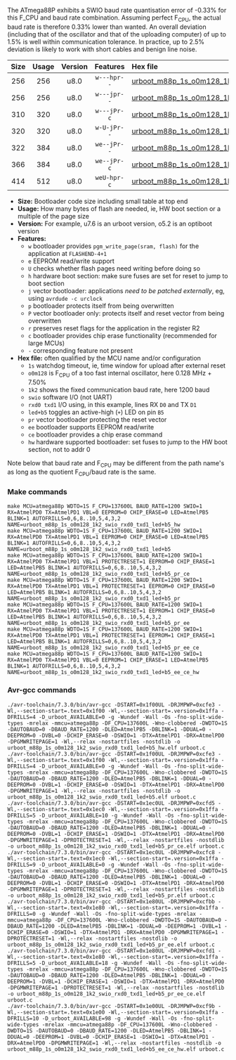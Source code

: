 The ATmega88P exhibits a SWIO baud rate quantisation error of -0.33% for this F_CPU and baud rate combination. Assuming perfect F<sub>CPU</sub>, the actual baud rate is therefore 0.33% lower than wanted. An overall deviation (including that of the oscillator and that of the uploading computer) of up to 1.5% is well within communication tolerance. In practice, up to 2.5% deviation is likely to work with short cables and benign line noise.

|Size|Usage|Version|Features|Hex file|
|:-:|:-:|:-:|:-:|:--|
|256|256|u8.0|`w---hpr--`|[urboot_m88p_1s_o0m128_1k2_swio_rxd0_txd1_led+b5_hw.hex](https://raw.githubusercontent.com/stefanrueger/urboot.hex/main/mcus/atmega88p/watchdog_1_s/internal_oscillator_o%2B7.50%25/%2B0m128000_hz/%2B%2B%2B1k2_baud/uart0_rxd0_txd1/led%2Bb5/urboot_m88p_1s_o0m128_1k2_swio_rxd0_txd1_led%2Bb5_hw.hex)|
|256|256|u8.0|`w---jpr--`|[urboot_m88p_1s_o0m128_1k2_swio_rxd0_txd1_led+b5.hex](https://raw.githubusercontent.com/stefanrueger/urboot.hex/main/mcus/atmega88p/watchdog_1_s/internal_oscillator_o%2B7.50%25/%2B0m128000_hz/%2B%2B%2B1k2_baud/uart0_rxd0_txd1/led%2Bb5/urboot_m88p_1s_o0m128_1k2_swio_rxd0_txd1_led%2Bb5.hex)|
|310|320|u8.0|`w---jPr-c`|[urboot_m88p_1s_o0m128_1k2_swio_rxd0_txd1_led+b5_pr_ce.hex](https://raw.githubusercontent.com/stefanrueger/urboot.hex/main/mcus/atmega88p/watchdog_1_s/internal_oscillator_o%2B7.50%25/%2B0m128000_hz/%2B%2B%2B1k2_baud/uart0_rxd0_txd1/led%2Bb5/urboot_m88p_1s_o0m128_1k2_swio_rxd0_txd1_led%2Bb5_pr_ce.hex)|
|320|320|u8.0|`w-U-jPr--`|[urboot_m88p_1s_o0m128_1k2_swio_rxd0_txd1_led+b5_pr.hex](https://raw.githubusercontent.com/stefanrueger/urboot.hex/main/mcus/atmega88p/watchdog_1_s/internal_oscillator_o%2B7.50%25/%2B0m128000_hz/%2B%2B%2B1k2_baud/uart0_rxd0_txd1/led%2Bb5/urboot_m88p_1s_o0m128_1k2_swio_rxd0_txd1_led%2Bb5_pr.hex)|
|322|384|u8.0|`we--jPr--`|[urboot_m88p_1s_o0m128_1k2_swio_rxd0_txd1_led+b5_pr_ee.hex](https://raw.githubusercontent.com/stefanrueger/urboot.hex/main/mcus/atmega88p/watchdog_1_s/internal_oscillator_o%2B7.50%25/%2B0m128000_hz/%2B%2B%2B1k2_baud/uart0_rxd0_txd1/led%2Bb5/urboot_m88p_1s_o0m128_1k2_swio_rxd0_txd1_led%2Bb5_pr_ee.hex)|
|366|384|u8.0|`we--jPr-c`|[urboot_m88p_1s_o0m128_1k2_swio_rxd0_txd1_led+b5_pr_ee_ce.hex](https://raw.githubusercontent.com/stefanrueger/urboot.hex/main/mcus/atmega88p/watchdog_1_s/internal_oscillator_o%2B7.50%25/%2B0m128000_hz/%2B%2B%2B1k2_baud/uart0_rxd0_txd1/led%2Bb5/urboot_m88p_1s_o0m128_1k2_swio_rxd0_txd1_led%2Bb5_pr_ee_ce.hex)|
|414|512|u8.0|`weU-hpr-c`|[urboot_m88p_1s_o0m128_1k2_swio_rxd0_txd1_led+b5_ee_ce_hw.hex](https://raw.githubusercontent.com/stefanrueger/urboot.hex/main/mcus/atmega88p/watchdog_1_s/internal_oscillator_o%2B7.50%25/%2B0m128000_hz/%2B%2B%2B1k2_baud/uart0_rxd0_txd1/led%2Bb5/urboot_m88p_1s_o0m128_1k2_swio_rxd0_txd1_led%2Bb5_ee_ce_hw.hex)|

- **Size:** Bootloader code size including small table at top end
- **Usage:** How many bytes of flash are needed, ie, HW boot section or a multiple of the page size
- **Version:** For example, u7.6 is an urboot version, o5.2 is an optiboot version
- **Features:**
  + `w` bootloader provides `pgm_write_page(sram, flash)` for the application at `FLASHEND-4+1`
  + `e` EEPROM read/write support
  + `U` checks whether flash pages need writing before doing so
  + `h` hardware boot section: make sure fuses are set for reset to jump to boot section
  + `j` vector bootloader: applications *need to be patched externally*, eg, using `avrdude -c urclock`
  + `p` bootloader protects itself from being overwritten
  + `P` vector bootloader only: protects itself and reset vector from being overwritten
  + `r` preserves reset flags for the application in the register R2
  + `c` bootloader provides chip erase functionality (recommended for large MCUs)
  + `-` corresponding feature not present
- **Hex file:** often qualified by the MCU name and/or configuration
  + `1s` watchdog timeout, ie, time window for upload after external reset
  + `o0m128` is F<sub>CPU</sub> of a too fast internal oscillator, here 0.128 MHz + 7.50%
  + `1k2` shows the fixed communication baud rate, here 1200 baud
  + `swio` software I/O (not UART)
  + `rxd0 txd1` I/O using, in this example, lines RX `D0` and TX `D1`
  + `led+b5` toggles an active-high (`+`) LED on pin `B5`
  + `pr` vector bootloader protecting the reset vector
  + `ee` bootloader supports EEPROM read/write
  + `ce` bootloader provides a chip erase command
  + `hw` hardware supported bootloader: set fuses to jump to the HW boot section, not to addr 0


Note below that baud rate and F<sub>CPU</sub> may be different from the path name's as long as the quotient F<sub>CPU</sub>/baud rate is the same.

### Make commands
```
make MCU=atmega88p WDTO=1S F_CPU=137600L BAUD_RATE=1200 SWIO=1 RX=AtmelPD0 TX=AtmelPD1 VBL=0 EEPROM=0 CHIP_ERASE=0 LED=AtmelPB5 BLINK=1 AUTOFRILLS=0,6,8..10,5,4,3,2 NAME=urboot_m88p_1s_o0m128_1k2_swio_rxd0_txd1_led+b5_hw
make MCU=atmega88p WDTO=1S F_CPU=137600L BAUD_RATE=1200 SWIO=1 RX=AtmelPD0 TX=AtmelPD1 VBL=1 EEPROM=0 CHIP_ERASE=0 LED=AtmelPB5 BLINK=1 AUTOFRILLS=0,6,8..10,5,4,3,2 NAME=urboot_m88p_1s_o0m128_1k2_swio_rxd0_txd1_led+b5
make MCU=atmega88p WDTO=1S F_CPU=137600L BAUD_RATE=1200 SWIO=1 RX=AtmelPD0 TX=AtmelPD1 VBL=1 PROTECTRESET=1 EEPROM=0 CHIP_ERASE=1 LED=AtmelPB5 BLINK=1 AUTOFRILLS=0,6,8..10,5,4,3,2 NAME=urboot_m88p_1s_o0m128_1k2_swio_rxd0_txd1_led+b5_pr_ce
make MCU=atmega88p WDTO=1S F_CPU=137600L BAUD_RATE=1200 SWIO=1 RX=AtmelPD0 TX=AtmelPD1 VBL=1 PROTECTRESET=1 EEPROM=0 CHIP_ERASE=0 LED=AtmelPB5 BLINK=1 AUTOFRILLS=0,6,8..10,5,4,3,2 NAME=urboot_m88p_1s_o0m128_1k2_swio_rxd0_txd1_led+b5_pr
make MCU=atmega88p WDTO=1S F_CPU=137600L BAUD_RATE=1200 SWIO=1 RX=AtmelPD0 TX=AtmelPD1 VBL=1 PROTECTRESET=1 EEPROM=1 CHIP_ERASE=0 LED=AtmelPB5 BLINK=1 AUTOFRILLS=0,6,8..10,5,4,3,2 NAME=urboot_m88p_1s_o0m128_1k2_swio_rxd0_txd1_led+b5_pr_ee
make MCU=atmega88p WDTO=1S F_CPU=137600L BAUD_RATE=1200 SWIO=1 RX=AtmelPD0 TX=AtmelPD1 VBL=1 PROTECTRESET=1 EEPROM=1 CHIP_ERASE=1 LED=AtmelPB5 BLINK=1 AUTOFRILLS=0,6,8..10,5,4,3,2 NAME=urboot_m88p_1s_o0m128_1k2_swio_rxd0_txd1_led+b5_pr_ee_ce
make MCU=atmega88p WDTO=1S F_CPU=137600L BAUD_RATE=1200 SWIO=1 RX=AtmelPD0 TX=AtmelPD1 VBL=0 EEPROM=1 CHIP_ERASE=1 LED=AtmelPB5 BLINK=1 AUTOFRILLS=0,6,8..10,5,4,3,2 NAME=urboot_m88p_1s_o0m128_1k2_swio_rxd0_txd1_led+b5_ee_ce_hw
```

### Avr-gcc commands
```
./avr-toolchain/7.3.0/bin/avr-gcc -DSTART=0x1f00UL -DRJMPWP=0xcfe3 -Wl,--section-start=.text=0x1f00 -Wl,--section-start=.version=0x1ffa -DFRILLS=4 -D_urboot_AVAILABLE=0 -g -Wundef -Wall -Os -fno-split-wide-types -mrelax -mmcu=atmega88p -DF_CPU=137600L -Wno-clobbered -DWDTO=1S -DAUTOBAUD=0 -DBAUD_RATE=1200 -DLED=AtmelPB5 -DBLINK=1 -DDUAL=0 -DEEPROM=0 -DVBL=0 -DCHIP_ERASE=0 -DSWIO=1 -DTX=AtmelPD1 -DRX=AtmelPD0 -DPGMWRITEPAGE=1 -Wl,--relax -nostartfiles -nostdlib -o urboot_m88p_1s_o0m128_1k2_swio_rxd0_txd1_led+b5_hw.elf urboot.c
./avr-toolchain/7.3.0/bin/avr-gcc -DSTART=0x1f00UL -DRJMPWP=0xcfe3 -Wl,--section-start=.text=0x1f00 -Wl,--section-start=.version=0x1ffa -DFRILLS=4 -D_urboot_AVAILABLE=0 -g -Wundef -Wall -Os -fno-split-wide-types -mrelax -mmcu=atmega88p -DF_CPU=137600L -Wno-clobbered -DWDTO=1S -DAUTOBAUD=0 -DBAUD_RATE=1200 -DLED=AtmelPB5 -DBLINK=1 -DDUAL=0 -DEEPROM=0 -DVBL=1 -DCHIP_ERASE=0 -DSWIO=1 -DTX=AtmelPD1 -DRX=AtmelPD0 -DPGMWRITEPAGE=1 -Wl,--relax -nostartfiles -nostdlib -o urboot_m88p_1s_o0m128_1k2_swio_rxd0_txd1_led+b5.elf urboot.c
./avr-toolchain/7.3.0/bin/avr-gcc -DSTART=0x1ec0UL -DRJMPWP=0xcfd5 -Wl,--section-start=.text=0x1ec0 -Wl,--section-start=.version=0x1ffa -DFRILLS=5 -D_urboot_AVAILABLE=10 -g -Wundef -Wall -Os -fno-split-wide-types -mrelax -mmcu=atmega88p -DF_CPU=137600L -Wno-clobbered -DWDTO=1S -DAUTOBAUD=0 -DBAUD_RATE=1200 -DLED=AtmelPB5 -DBLINK=1 -DDUAL=0 -DEEPROM=0 -DVBL=1 -DCHIP_ERASE=1 -DSWIO=1 -DTX=AtmelPD1 -DRX=AtmelPD0 -DPGMWRITEPAGE=1 -DPROTECTRESET=1 -Wl,--relax -nostartfiles -nostdlib -o urboot_m88p_1s_o0m128_1k2_swio_rxd0_txd1_led+b5_pr_ce.elf urboot.c
./avr-toolchain/7.3.0/bin/avr-gcc -DSTART=0x1ec0UL -DRJMPWP=0xcfc8 -Wl,--section-start=.text=0x1ec0 -Wl,--section-start=.version=0x1ffa -DFRILLS=9 -D_urboot_AVAILABLE=0 -g -Wundef -Wall -Os -fno-split-wide-types -mrelax -mmcu=atmega88p -DF_CPU=137600L -Wno-clobbered -DWDTO=1S -DAUTOBAUD=0 -DBAUD_RATE=1200 -DLED=AtmelPB5 -DBLINK=1 -DDUAL=0 -DEEPROM=0 -DVBL=1 -DCHIP_ERASE=0 -DSWIO=1 -DTX=AtmelPD1 -DRX=AtmelPD0 -DPGMWRITEPAGE=1 -DPROTECTRESET=1 -Wl,--relax -nostartfiles -nostdlib -o urboot_m88p_1s_o0m128_1k2_swio_rxd0_txd1_led+b5_pr.elf urboot.c
./avr-toolchain/7.3.0/bin/avr-gcc -DSTART=0x1e80UL -DRJMPWP=0xcfbb -Wl,--section-start=.text=0x1e80 -Wl,--section-start=.version=0x1ffa -DFRILLS=0 -g -Wundef -Wall -Os -fno-split-wide-types -mrelax -mmcu=atmega88p -DF_CPU=137600L -Wno-clobbered -DWDTO=1S -DAUTOBAUD=0 -DBAUD_RATE=1200 -DLED=AtmelPB5 -DBLINK=1 -DDUAL=0 -DEEPROM=1 -DVBL=1 -DCHIP_ERASE=0 -DSWIO=1 -DTX=AtmelPD1 -DRX=AtmelPD0 -DPGMWRITEPAGE=1 -DPROTECTRESET=1 -Wl,--relax -nostartfiles -nostdlib -o urboot_m88p_1s_o0m128_1k2_swio_rxd0_txd1_led+b5_pr_ee.elf urboot.c
./avr-toolchain/7.3.0/bin/avr-gcc -DSTART=0x1e80UL -DRJMPWP=0xcfd1 -Wl,--section-start=.text=0x1e80 -Wl,--section-start=.version=0x1ffa -DFRILLS=5 -D_urboot_AVAILABLE=18 -g -Wundef -Wall -Os -fno-split-wide-types -mrelax -mmcu=atmega88p -DF_CPU=137600L -Wno-clobbered -DWDTO=1S -DAUTOBAUD=0 -DBAUD_RATE=1200 -DLED=AtmelPB5 -DBLINK=1 -DDUAL=0 -DEEPROM=1 -DVBL=1 -DCHIP_ERASE=1 -DSWIO=1 -DTX=AtmelPD1 -DRX=AtmelPD0 -DPGMWRITEPAGE=1 -DPROTECTRESET=1 -Wl,--relax -nostartfiles -nostdlib -o urboot_m88p_1s_o0m128_1k2_swio_rxd0_txd1_led+b5_pr_ee_ce.elf urboot.c
./avr-toolchain/7.3.0/bin/avr-gcc -DSTART=0x1e00UL -DRJMPWP=0xcf9b -Wl,--section-start=.text=0x1e00 -Wl,--section-start=.version=0x1ffa -DFRILLS=10 -D_urboot_AVAILABLE=98 -g -Wundef -Wall -Os -fno-split-wide-types -mrelax -mmcu=atmega88p -DF_CPU=137600L -Wno-clobbered -DWDTO=1S -DAUTOBAUD=0 -DBAUD_RATE=1200 -DLED=AtmelPB5 -DBLINK=1 -DDUAL=0 -DEEPROM=1 -DVBL=0 -DCHIP_ERASE=1 -DSWIO=1 -DTX=AtmelPD1 -DRX=AtmelPD0 -DPGMWRITEPAGE=1 -Wl,--relax -nostartfiles -nostdlib -o urboot_m88p_1s_o0m128_1k2_swio_rxd0_txd1_led+b5_ee_ce_hw.elf urboot.c
```

